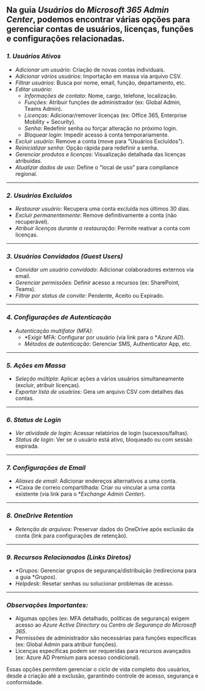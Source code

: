 Na guia *Usuários* do *Microsoft 365 Admin Center*, podemos encontrar várias opções para gerenciar contas de usuários, licenças, funções e configurações relacionadas.
---

### *1. Usuários Ativos*  
- *Adicionar um usuário*: Criação de novas contas individuais.  
- *Adicionar vários usuários*: Importação em massa via arquivo CSV.  
- *Filtrar usuários*: Busca por nome, email, função, departamento, etc.  
- *Editar usuário*:  
  - *Informações de contato*: Nome, cargo, telefone, localização.  
  - *Funções*: Atribuir funções de administrador (ex: Global Admin, Teams Admin).  
  - *Licenças*: Adicionar/remover licenças (ex: Office 365, Enterprise Mobility + Security).  
  - *Senha*: Redefinir senha ou forçar alteração no próximo login.  
  - *Bloquear login*: Impedir acesso à conta temporariamente.  
- *Excluir usuário*: Remove a conta (move para "Usuários Excluídos").  
- *Reinicializar senha*: Opção rápida para redefinir a senha.  
- *Gerenciar produtos e licenças*: Visualização detalhada das licenças atribuídas.  
- *Atualizar dados de uso*: Define o "local de uso" para compliance regional.  

---

### *2. Usuários Excluídos*  
- *Restaurar usuário*: Recupera uma conta excluída nos últimos 30 dias.  
- *Excluir permanentemente*: Remove definitivamente a conta (não recuperável).  
- *Atribuir licenças durante a restauração*: Permite reativar a conta com licenças.  

---

### *3. Usuários Convidados (Guest Users)*  
- *Convidar um usuário convidado*: Adicionar colaboradores externos via email.  
- *Gerenciar permissões*: Definir acesso a recursos (ex: SharePoint, Teams).  
- *Filtrar por status de convite*: Pendente, Aceito ou Expirado.  

---

### *4. Configurações de Autenticação*  
- *Autenticação multifator (MFA)*:  
  - *Exigir MFA: Configurar por usuário (via link para o **Azure AD*).  
  - *Métodos de autenticação*: Gerenciar SMS, Authenticator App, etc.  

---

### *5. Ações em Massa*  
- *Seleção múltipla*: Aplicar ações a vários usuários simultaneamente (excluir, atribuir licenças).  
- *Exportar lista de usuários*: Gera um arquivo CSV com detalhes das contas.  

---

### *6. Status de Login*  
- *Ver atividade de login*: Acessar relatórios de login (sucessos/falhas).  
- *Status de login*: Ver se o usuário está ativo, bloqueado ou com sessão expirada.  

---

### *7. Configurações de Email*  
- *Aliases de email*: Adicionar endereços alternativos a uma conta.  
- *Caixa de correio compartilhada: Criar ou vincular a uma conta existente (via link para o **Exchange Admin Center*).  

---

### *8. OneDrive Retention*  
- *Retenção de arquivos*: Preservar dados do OneDrive após exclusão da conta (link para configurações de retenção).  

---

### *9. Recursos Relacionados (Links Diretos)*  
- *Grupos: Gerenciar grupos de segurança/distribuição (redireciona para a guia **Grupos*).  
- *Helpdesk*: Resetar senhas ou solucionar problemas de acesso.  

---

### *Observações Importantes:*  
- Algumas opções (ex: MFA detalhado, políticas de segurança) exigem acesso ao *Azure Active Directory* ou *Centro de Segurança do Microsoft 365*.  
- Permissões de administrador são necessárias para funções específicas (ex: Global Admin para atribuir funções).  
- Licenças específicas podem ser requeridas para recursos avançados (ex: Azure AD Premium para acesso condicional).  

Essas opções permitem gerenciar o ciclo de vida completo dos usuários, desde a criação até a exclusão, garantindo controle de acesso, segurança e conformidade.
